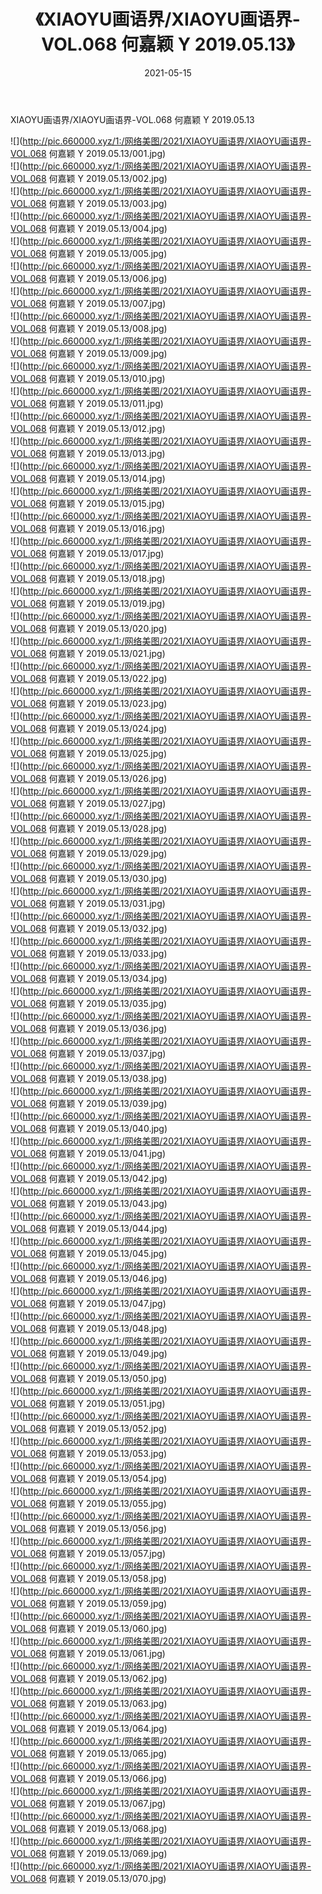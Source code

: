 ﻿---
layout: post
title:  《XIAOYU画语界/XIAOYU画语界-VOL.068 何嘉颖 Y 2019.05.13》
date:   2021-05-15
img: http://pic.660000.xyz/1:/网络美图/2021/XIAOYU画语界/XIAOYU画语界-VOL.068 何嘉颖 Y 2019.05.13/000.jpg
categories: [美女, 清纯, 唯美]
---

XIAOYU画语界/XIAOYU画语界-VOL.068 何嘉颖 Y 2019.05.13

 ![](http://pic.660000.xyz/1:/网络美图/2021/XIAOYU画语界/XIAOYU画语界-VOL.068 何嘉颖 Y 2019.05.13/001.jpg) <br>![](http://pic.660000.xyz/1:/网络美图/2021/XIAOYU画语界/XIAOYU画语界-VOL.068 何嘉颖 Y 2019.05.13/002.jpg) <br>![](http://pic.660000.xyz/1:/网络美图/2021/XIAOYU画语界/XIAOYU画语界-VOL.068 何嘉颖 Y 2019.05.13/003.jpg) <br>![](http://pic.660000.xyz/1:/网络美图/2021/XIAOYU画语界/XIAOYU画语界-VOL.068 何嘉颖 Y 2019.05.13/004.jpg) <br>![](http://pic.660000.xyz/1:/网络美图/2021/XIAOYU画语界/XIAOYU画语界-VOL.068 何嘉颖 Y 2019.05.13/005.jpg) <br>![](http://pic.660000.xyz/1:/网络美图/2021/XIAOYU画语界/XIAOYU画语界-VOL.068 何嘉颖 Y 2019.05.13/006.jpg) <br>![](http://pic.660000.xyz/1:/网络美图/2021/XIAOYU画语界/XIAOYU画语界-VOL.068 何嘉颖 Y 2019.05.13/007.jpg) <br>![](http://pic.660000.xyz/1:/网络美图/2021/XIAOYU画语界/XIAOYU画语界-VOL.068 何嘉颖 Y 2019.05.13/008.jpg) <br>![](http://pic.660000.xyz/1:/网络美图/2021/XIAOYU画语界/XIAOYU画语界-VOL.068 何嘉颖 Y 2019.05.13/009.jpg) <br>![](http://pic.660000.xyz/1:/网络美图/2021/XIAOYU画语界/XIAOYU画语界-VOL.068 何嘉颖 Y 2019.05.13/010.jpg) <br>![](http://pic.660000.xyz/1:/网络美图/2021/XIAOYU画语界/XIAOYU画语界-VOL.068 何嘉颖 Y 2019.05.13/011.jpg) <br>![](http://pic.660000.xyz/1:/网络美图/2021/XIAOYU画语界/XIAOYU画语界-VOL.068 何嘉颖 Y 2019.05.13/012.jpg) <br>![](http://pic.660000.xyz/1:/网络美图/2021/XIAOYU画语界/XIAOYU画语界-VOL.068 何嘉颖 Y 2019.05.13/013.jpg) <br>![](http://pic.660000.xyz/1:/网络美图/2021/XIAOYU画语界/XIAOYU画语界-VOL.068 何嘉颖 Y 2019.05.13/014.jpg) <br>![](http://pic.660000.xyz/1:/网络美图/2021/XIAOYU画语界/XIAOYU画语界-VOL.068 何嘉颖 Y 2019.05.13/015.jpg) <br>![](http://pic.660000.xyz/1:/网络美图/2021/XIAOYU画语界/XIAOYU画语界-VOL.068 何嘉颖 Y 2019.05.13/016.jpg) <br>![](http://pic.660000.xyz/1:/网络美图/2021/XIAOYU画语界/XIAOYU画语界-VOL.068 何嘉颖 Y 2019.05.13/017.jpg) <br>![](http://pic.660000.xyz/1:/网络美图/2021/XIAOYU画语界/XIAOYU画语界-VOL.068 何嘉颖 Y 2019.05.13/018.jpg) <br>![](http://pic.660000.xyz/1:/网络美图/2021/XIAOYU画语界/XIAOYU画语界-VOL.068 何嘉颖 Y 2019.05.13/019.jpg) <br>![](http://pic.660000.xyz/1:/网络美图/2021/XIAOYU画语界/XIAOYU画语界-VOL.068 何嘉颖 Y 2019.05.13/020.jpg) <br>![](http://pic.660000.xyz/1:/网络美图/2021/XIAOYU画语界/XIAOYU画语界-VOL.068 何嘉颖 Y 2019.05.13/021.jpg) <br>![](http://pic.660000.xyz/1:/网络美图/2021/XIAOYU画语界/XIAOYU画语界-VOL.068 何嘉颖 Y 2019.05.13/022.jpg) <br>![](http://pic.660000.xyz/1:/网络美图/2021/XIAOYU画语界/XIAOYU画语界-VOL.068 何嘉颖 Y 2019.05.13/023.jpg) <br>![](http://pic.660000.xyz/1:/网络美图/2021/XIAOYU画语界/XIAOYU画语界-VOL.068 何嘉颖 Y 2019.05.13/024.jpg) <br>![](http://pic.660000.xyz/1:/网络美图/2021/XIAOYU画语界/XIAOYU画语界-VOL.068 何嘉颖 Y 2019.05.13/025.jpg) <br>![](http://pic.660000.xyz/1:/网络美图/2021/XIAOYU画语界/XIAOYU画语界-VOL.068 何嘉颖 Y 2019.05.13/026.jpg) <br>![](http://pic.660000.xyz/1:/网络美图/2021/XIAOYU画语界/XIAOYU画语界-VOL.068 何嘉颖 Y 2019.05.13/027.jpg) <br>![](http://pic.660000.xyz/1:/网络美图/2021/XIAOYU画语界/XIAOYU画语界-VOL.068 何嘉颖 Y 2019.05.13/028.jpg) <br>![](http://pic.660000.xyz/1:/网络美图/2021/XIAOYU画语界/XIAOYU画语界-VOL.068 何嘉颖 Y 2019.05.13/029.jpg) <br>![](http://pic.660000.xyz/1:/网络美图/2021/XIAOYU画语界/XIAOYU画语界-VOL.068 何嘉颖 Y 2019.05.13/030.jpg) <br>![](http://pic.660000.xyz/1:/网络美图/2021/XIAOYU画语界/XIAOYU画语界-VOL.068 何嘉颖 Y 2019.05.13/031.jpg) <br>![](http://pic.660000.xyz/1:/网络美图/2021/XIAOYU画语界/XIAOYU画语界-VOL.068 何嘉颖 Y 2019.05.13/032.jpg) <br>![](http://pic.660000.xyz/1:/网络美图/2021/XIAOYU画语界/XIAOYU画语界-VOL.068 何嘉颖 Y 2019.05.13/033.jpg) <br>![](http://pic.660000.xyz/1:/网络美图/2021/XIAOYU画语界/XIAOYU画语界-VOL.068 何嘉颖 Y 2019.05.13/034.jpg) <br>![](http://pic.660000.xyz/1:/网络美图/2021/XIAOYU画语界/XIAOYU画语界-VOL.068 何嘉颖 Y 2019.05.13/035.jpg) <br>![](http://pic.660000.xyz/1:/网络美图/2021/XIAOYU画语界/XIAOYU画语界-VOL.068 何嘉颖 Y 2019.05.13/036.jpg) <br>![](http://pic.660000.xyz/1:/网络美图/2021/XIAOYU画语界/XIAOYU画语界-VOL.068 何嘉颖 Y 2019.05.13/037.jpg) <br>![](http://pic.660000.xyz/1:/网络美图/2021/XIAOYU画语界/XIAOYU画语界-VOL.068 何嘉颖 Y 2019.05.13/038.jpg) <br>![](http://pic.660000.xyz/1:/网络美图/2021/XIAOYU画语界/XIAOYU画语界-VOL.068 何嘉颖 Y 2019.05.13/039.jpg) <br>![](http://pic.660000.xyz/1:/网络美图/2021/XIAOYU画语界/XIAOYU画语界-VOL.068 何嘉颖 Y 2019.05.13/040.jpg) <br>![](http://pic.660000.xyz/1:/网络美图/2021/XIAOYU画语界/XIAOYU画语界-VOL.068 何嘉颖 Y 2019.05.13/041.jpg) <br>![](http://pic.660000.xyz/1:/网络美图/2021/XIAOYU画语界/XIAOYU画语界-VOL.068 何嘉颖 Y 2019.05.13/042.jpg) <br>![](http://pic.660000.xyz/1:/网络美图/2021/XIAOYU画语界/XIAOYU画语界-VOL.068 何嘉颖 Y 2019.05.13/043.jpg) <br>![](http://pic.660000.xyz/1:/网络美图/2021/XIAOYU画语界/XIAOYU画语界-VOL.068 何嘉颖 Y 2019.05.13/044.jpg) <br>![](http://pic.660000.xyz/1:/网络美图/2021/XIAOYU画语界/XIAOYU画语界-VOL.068 何嘉颖 Y 2019.05.13/045.jpg) <br>![](http://pic.660000.xyz/1:/网络美图/2021/XIAOYU画语界/XIAOYU画语界-VOL.068 何嘉颖 Y 2019.05.13/046.jpg) <br>![](http://pic.660000.xyz/1:/网络美图/2021/XIAOYU画语界/XIAOYU画语界-VOL.068 何嘉颖 Y 2019.05.13/047.jpg) <br>![](http://pic.660000.xyz/1:/网络美图/2021/XIAOYU画语界/XIAOYU画语界-VOL.068 何嘉颖 Y 2019.05.13/048.jpg) <br>![](http://pic.660000.xyz/1:/网络美图/2021/XIAOYU画语界/XIAOYU画语界-VOL.068 何嘉颖 Y 2019.05.13/049.jpg) <br>![](http://pic.660000.xyz/1:/网络美图/2021/XIAOYU画语界/XIAOYU画语界-VOL.068 何嘉颖 Y 2019.05.13/050.jpg) <br>![](http://pic.660000.xyz/1:/网络美图/2021/XIAOYU画语界/XIAOYU画语界-VOL.068 何嘉颖 Y 2019.05.13/051.jpg) <br>![](http://pic.660000.xyz/1:/网络美图/2021/XIAOYU画语界/XIAOYU画语界-VOL.068 何嘉颖 Y 2019.05.13/052.jpg) <br>![](http://pic.660000.xyz/1:/网络美图/2021/XIAOYU画语界/XIAOYU画语界-VOL.068 何嘉颖 Y 2019.05.13/053.jpg) <br>![](http://pic.660000.xyz/1:/网络美图/2021/XIAOYU画语界/XIAOYU画语界-VOL.068 何嘉颖 Y 2019.05.13/054.jpg) <br>![](http://pic.660000.xyz/1:/网络美图/2021/XIAOYU画语界/XIAOYU画语界-VOL.068 何嘉颖 Y 2019.05.13/055.jpg) <br>![](http://pic.660000.xyz/1:/网络美图/2021/XIAOYU画语界/XIAOYU画语界-VOL.068 何嘉颖 Y 2019.05.13/056.jpg) <br>![](http://pic.660000.xyz/1:/网络美图/2021/XIAOYU画语界/XIAOYU画语界-VOL.068 何嘉颖 Y 2019.05.13/057.jpg) <br>![](http://pic.660000.xyz/1:/网络美图/2021/XIAOYU画语界/XIAOYU画语界-VOL.068 何嘉颖 Y 2019.05.13/058.jpg) <br>![](http://pic.660000.xyz/1:/网络美图/2021/XIAOYU画语界/XIAOYU画语界-VOL.068 何嘉颖 Y 2019.05.13/059.jpg) <br>![](http://pic.660000.xyz/1:/网络美图/2021/XIAOYU画语界/XIAOYU画语界-VOL.068 何嘉颖 Y 2019.05.13/060.jpg) <br>![](http://pic.660000.xyz/1:/网络美图/2021/XIAOYU画语界/XIAOYU画语界-VOL.068 何嘉颖 Y 2019.05.13/061.jpg) <br>![](http://pic.660000.xyz/1:/网络美图/2021/XIAOYU画语界/XIAOYU画语界-VOL.068 何嘉颖 Y 2019.05.13/062.jpg) <br>![](http://pic.660000.xyz/1:/网络美图/2021/XIAOYU画语界/XIAOYU画语界-VOL.068 何嘉颖 Y 2019.05.13/063.jpg) <br>![](http://pic.660000.xyz/1:/网络美图/2021/XIAOYU画语界/XIAOYU画语界-VOL.068 何嘉颖 Y 2019.05.13/064.jpg) <br>![](http://pic.660000.xyz/1:/网络美图/2021/XIAOYU画语界/XIAOYU画语界-VOL.068 何嘉颖 Y 2019.05.13/065.jpg) <br>![](http://pic.660000.xyz/1:/网络美图/2021/XIAOYU画语界/XIAOYU画语界-VOL.068 何嘉颖 Y 2019.05.13/066.jpg) <br>![](http://pic.660000.xyz/1:/网络美图/2021/XIAOYU画语界/XIAOYU画语界-VOL.068 何嘉颖 Y 2019.05.13/067.jpg) <br>![](http://pic.660000.xyz/1:/网络美图/2021/XIAOYU画语界/XIAOYU画语界-VOL.068 何嘉颖 Y 2019.05.13/068.jpg) <br>![](http://pic.660000.xyz/1:/网络美图/2021/XIAOYU画语界/XIAOYU画语界-VOL.068 何嘉颖 Y 2019.05.13/069.jpg) <br>![](http://pic.660000.xyz/1:/网络美图/2021/XIAOYU画语界/XIAOYU画语界-VOL.068 何嘉颖 Y 2019.05.13/070.jpg) <br>